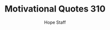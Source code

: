 ---
image: /assets/img/mq/mq_310_furtick.png
title: Motivational Quotes 310
categories:
  - Motivational Quotes
author: Hope Staff
notes: Motivational Quotes 310
embed: >-
  EMBED_GOES_HERE
transcript: >-
  SOME LINES OF TEXT START HERE
---